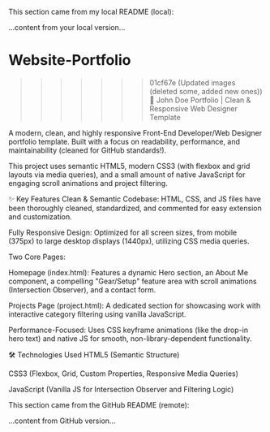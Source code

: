 This section came from my local README (local):

…content from your local version…


# Website-Portfolio

>>>>>>> 01cf67e (Updated images (deleted some, added new ones))
🌟 John Doe Portfolio | Clean & Responsive Web Designer Template


A modern, clean, and highly responsive Front-End Developer/Web Designer portfolio template. Built with a focus on readability, performance, and maintainability (cleaned for GitHub standards!).

This project uses semantic HTML5, modern CSS3 (with flexbox and grid layouts via media queries), and a small amount of native JavaScript for engaging scroll animations and project filtering.


✨ Key Features
Clean & Semantic Codebase: HTML, CSS, and JS files have been thoroughly cleaned, standardized, and commented for easy extension and customization.

Fully Responsive Design: Optimized for all screen sizes, from mobile (375px) to large desktop displays (1440px), utilizing CSS media queries.


Two Core Pages:

Homepage (index.html): Features a dynamic Hero section, an About Me component, a compelling "Gear/Setup" feature area with scroll animations (Intersection Observer), and a contact form.

Projects Page (project.html): A dedicated section for showcasing work with interactive category filtering using vanilla JavaScript.

Performance-Focused: Uses CSS keyframe animations (like the drop-in hero text) and native JS for smooth, non-library-dependent functionality.


🛠️ Technologies Used
HTML5 (Semantic Structure)

CSS3 (Flexbox, Grid, Custom Properties, Responsive Media Queries)

JavaScript (Vanilla JS for Intersection Observer and Filtering Logic)


This section came from the GitHub README (remote):

…content from GitHub version…

